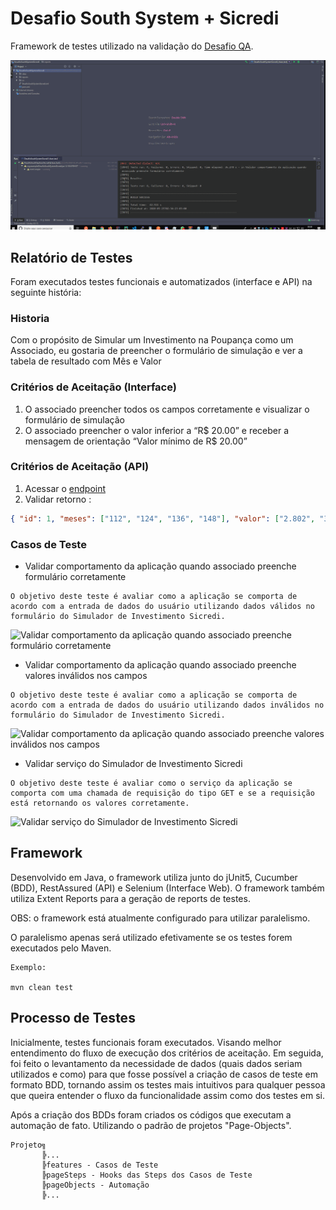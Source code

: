 # Desafio South System + Sicredi

Framework de testes utilizado na validação do [Desafio QA](https://github.com/rh-southsystem/desafio-qa).

![](example_test_run.gif)


## Relatório de Testes

Foram executados testes funcionais e automatizados (interface e API) na seguinte história:

### Historia

Com o propósito de Simular um Investimento na Poupança como um Associado, eu gostaria de preencher o formulário de simulação e ver a tabela de resultado com Mês e Valor

### Critérios de Aceitação (Interface)

1. O associado preencher todos os campos corretamente e visualizar o formulário de simulação
2. O associado preencher o valor inferior a “R$ 20.00” e receber a mensagem de orientação “Valor mínimo de R$ 20.00”

### Critérios de Aceitação (API)

1. Acessar o [endpoint](http://5b847b30db24a100142dce1b.mockapi.io/api/v1/simulador)
2. Validar retorno :
```json
{ "id": 1, "meses": ["112", "124", "136", "148"], "valor": ["2.802", "3.174", "3.564", "3.971"] }
```
### Casos de Teste

* Validar comportamento da aplicação quando associado preenche formulário corretamente
```
O objetivo deste teste é avaliar como a aplicação se comporta de acordo com a entrada de dados do usuário utilizando dados válidos no formulário do Simulador de Investimento Sicredi.
```
![Validar comportamento da aplicação quando associado preenche formulário corretamente](https://i.imgur.com/uZaaO3D.png)

* Validar comportamento da aplicação quando associado preenche valores inválidos nos campos
```
O objetivo deste teste é avaliar como a aplicação se comporta de acordo com a entrada de dados do usuário utilizando dados inválidos no formulário do Simulador de Investimento Sicredi.
```
![Validar comportamento da aplicação quando associado preenche valores inválidos nos campos](https://i.imgur.com/MVCoiy7.png)

* Validar serviço do Simulador de Investimento Sicredi
```
O objetivo deste teste é avaliar como o serviço da aplicação se comporta com uma chamada de requisição do tipo GET e se a requisição está retornando os valores corretamente.
```
![Validar serviço do Simulador de Investimento Sicredi](https://i.imgur.com/uUPimzs.png)

## Framework
Desenvolvido em Java, o framework utiliza junto do jUnit5, Cucumber (BDD), RestAssured (API) e Selenium (Interface Web).
O framework também utiliza Extent Reports para a geração de reports de testes.

OBS: o framework está atualmente configurado para utilizar paralelismo.

O paralelismo apenas será utilizado efetivamente se os testes forem executados pelo Maven.
```
Exemplo:

mvn clean test
```
## Processo de Testes

Inicialmente, testes funcionais foram executados. Visando melhor entendimento do fluxo de execução dos critérios de aceitação. Em seguida, foi feito o levantamento da necessidade de dados (quais dados seriam utilizados e como) para que fosse possível a criação de casos de teste em formato BDD, tornando assim os testes mais intuitivos para qualquer pessoa que queira entender o fluxo da funcionalidade assim como dos testes em si.

Após a criação dos BDDs foram criados os códigos que executam a automação de fato. Utilizando o padrão de projetos "Page-Objects". 
```
Projeto╗
       ╠...
       ╠features - Casos de Teste
       ╠pageSteps - Hooks das Steps dos Casos de Teste
       ╠pageObjects - Automação
       ╠...
```
